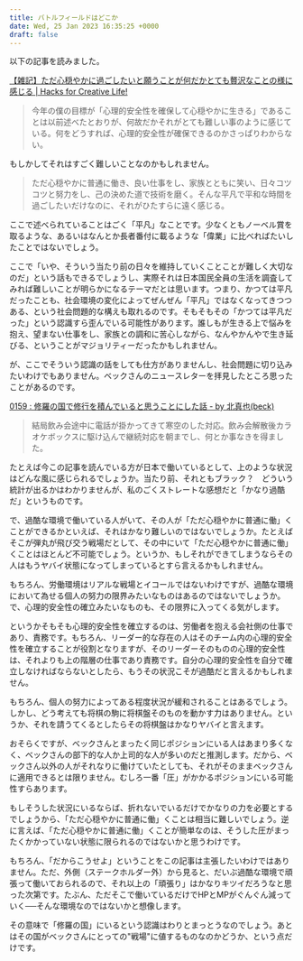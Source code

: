 ```yaml
---
title: バトルフィールドはどこか
date: Wed, 25 Jan 2023 16:35:25 +0000
draft: false
---
```


以下の記事を読みました。

<a href="https://hacks.beck1240.com/essay/10354/">【雑記】ただ心穏やかに過ごしたいと願うことが何だかとても贅沢なことの様に感じる | Hacks for Creative Life!</a>

<blockquote>
今年の僕の目標が「心理的安全性を確保して心穏やかに生きる」であることは以前述べたとおりが、何故だかそれがとても難しい事のように感じている。何をどうすれば、心理的安全性が確保できるのかさっぱりわからない。
</blockquote>

もしかしてそれはすごく難しいことなのかもしれません。

<blockquote>
ただ心穏やかに普通に働き、良い仕事をし、家族とともに笑い、日々コツコツと努力をし、己の決めた道で技術を磨く。そんな平凡で平和な時間を過ごしたいだけなのに、それがひたすらに遠く感じる。
</blockquote>

ここで述べられていることはごく「平凡」なことです。少なくともノーベル賞を取るような、あるいはなんとか長者番付に載るような「偉業」に比べればたいしたことではないでしょう。

ここで「いや、そういう当たり前の日々を維持していくことことが難しく大切なのだ」という話もできるでしょうし、実際それは日本国民全員の生活を調査してみれば難しいことが明らかになるテーマだとは思います。つまり、かつては平凡だったことも、社会環境の変化によってぜんぜん「平凡」ではなくなってきつつある、という社会問題的な構えも取れるのです。そもそもその「かつては平凡だった」という認識すら歪んでいる可能性があります。誰しもが生きる上で悩みを抱え、望まない仕事をし、家族との調和に苦心しながら、なんやかんやで生き延びる、ということがマジョリティーだったかもしれません。

が、ここでそういう認識の話をしても仕方がありませんし、社会問題に切り込みたいわけでもありません。ベックさんのニュースレターを拝見したところ思ったことがあるのです。

<a href="https://beck1240.substack.com/p/0159">0159 : 修羅の国で修行を積んでいると思うことにした話 - by 北真也(beck)</a>

<blockquote>
結局飲み会途中に電話が掛かってきて寒空のした対応。飲み会解散後カラオケボックスに駆け込んで継続対応を朝までし、何とか事なきを得ました。
</blockquote>

たとえば今この記事を読んでいる方が日本で働いているとして、上のような状況はどんな風に感じられるでしょうか。当たり前、それともブラック？　どういう統計が出るかはわかりませんが、私のごくストレートな感想だと「かなり過酷だ」というものです。

で、過酷な環境で働いている人がいて、その人が「ただ心穏やかに普通に働」くことができるかといえば、それはかなり難しいのではないでしょうか。たとえばそこが弾丸が飛び交う戦場だとして、その中にいて「ただ心穏やかに普通に働」くことはほとんど不可能でしょう。というか、もしそれができてしまうならその人はもうヤバイ状態になってしまっているとすら言えるかもしれません。

もちろん、労働環境はリアルな戦場とイコールではないわけですが、過酷な環境において為せる個人の努力の限界みたいなものはあるのではないでしょうか。で、心理的安全性の確立みたいなものも、その限界に入ってくる気がします。

というかそもそも心理的安全性を確立するのは、労働者を抱える会社側の仕事であり、責務です。もちろん、リーダー的な存在の人はそのチーム内の心理的安全性を確立することが役割となりますが、そのリーダーそのものの心理的安全性は、それよりも上の階層の仕事であり責務です。自分の心理的安全性を自分で確立しなければならないとしたら、もうその状況こそが過酷だと言えるかもしれません。

もちろん、個人の努力によってある程度状況が緩和されることはあるでしょう。しかし、どう考えても将棋の駒に将棋盤そのものを動かす力はありません。というか、それを請うてくるとしたらその将棋盤はかなりヤバイと言えます。

おそらくですが、ベックさんとまったく同じポジションにいる人はあまり多くなく、ベックさんの部下的な人か上司的な人が多いのだと推測します。だから、ベックさん以外の人がそれなりに働けていたとしても、それがそのままベックさんに適用できるとは限りません。むしろ一番「圧」がかかるポジションにいる可能性すらあります。

もしそうした状況にいるならば、折れないでいるだけでかなりの力を必要とするでしょうから、「ただ心穏やかに普通に働」くことは相当に難しいでしょう。逆に言えば、「ただ心穏やかに普通に働」くことが簡単なのは、そうした圧がまったくかかっていない状態に限られるのではないかと思うわけです。

もちろん、「だからこうせよ」ということをこの記事は主張したいわけではありません。ただ、外側（ステークホルダー外）から見ると、だいぶ過酷な環境で頑張って働いておられるので、それ以上の「頑張り」はかなりキツイだろうなと思った次第です。たぶん、ただそこで働いているだけでHPとMPがぐんぐん減っていく──そんな環境なのではないかと想像します。

その意味で「修羅の国」にいるという認識はわりとまっとうなのでしょう。あとはその国がベックさんにとっての"戦場"に値するものなのかどうか、という点だけです。